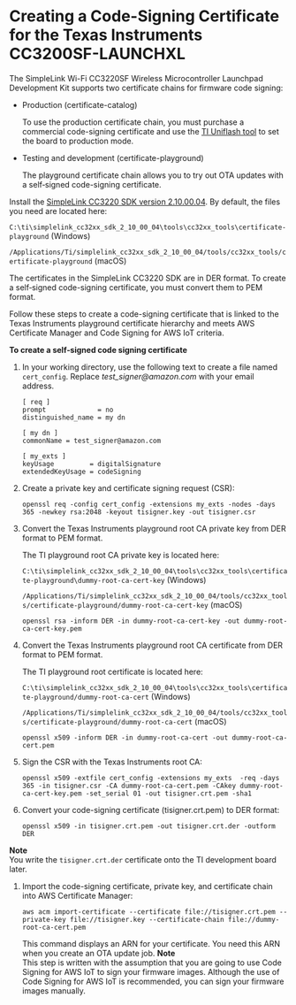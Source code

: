 # Creating a Code\-Signing Certificate for the Texas Instruments CC3200SF\-LAUNCHXL<a name="ota-code-sign-cert-ti"></a>

The SimpleLink Wi\-Fi CC3220SF Wireless Microcontroller Launchpad Development Kit supports two certificate chains for firmware code signing:
+ Production \(certificate\-catalog\)

  To use the production certificate chain, you must purchase a commercial code\-signing certificate and use the [TI Uniflash tool](http://www.ti.com/tool/UNIFLASH) to set the board to production mode\.
+ Testing and development \(certificate\-playground\) 

  The playground certificate chain allows you to try out OTA updates with a self‐signed code\-signing certificate\.

Install the [SimpleLink CC3220 SDK version 2\.10\.00\.04](http://www.ti.com/tool/download/SIMPLELINK-CC3220-SDK/2.10.00.04)\. By default, the files you need are located here:

`C:\ti\simplelink_cc32xx_sdk_2_10_00_04\tools\cc32xx_tools\certificate-playground` \(Windows\) 

`/Applications/Ti/simplelink_cc32xx_sdk_2_10_00_04/tools/cc32xx_tools/certificate-playground` \(macOS\)

The certificates in the SimpleLink CC3220 SDK are in DER format\. To create a self‐signed code\-signing certificate, you must convert them to PEM format\.

Follow these steps to create a code\-signing certificate that is linked to the Texas Instruments playground certificate hierarchy and meets AWS Certificate Manager and Code Signing for AWS IoT criteria\.

**To create a self‐signed code signing certificate**

1. In your working directory, use the following text to create a file named `cert_config`\. Replace *test\_signer@amazon\.com* with your email address\.

   ```
   [ req ]
   prompt             = no
   distinguished_name = my dn
   
   [ my dn ]
   commonName = test_signer@amazon.com
   
   [ my_exts ]
   keyUsage         = digitalSignature
   extendedKeyUsage = codeSigning
   ```

1. Create a private key and certificate signing request \(CSR\):

   ```
   openssl req -config cert_config -extensions my_exts -nodes -days 365 -newkey rsa:2048 -keyout tisigner.key -out tisigner.csr
   ```

1. Convert the Texas Instruments playground root CA private key from DER format to PEM format\.

   The TI playground root CA private key is located here:

   `C:\ti\simplelink_cc32xx_sdk_2_10_00_04\tools\cc32xx_tools\certificate-playground\dummy-root-ca-cert-key` \(Windows\) 

   `/Applications/Ti/simplelink_cc32xx_sdk_2_10_00_04/tools/cc32xx_tools/certificate-playground/dummy-root-ca-cert-key` \(macOS\)

   ```
   openssl rsa -inform DER -in dummy-root-ca-cert-key -out dummy-root-ca-cert-key.pem
   ```

1. Convert the Texas Instruments playground root CA certificate from DER format to PEM format\.

   The TI playground root certificate is located here:

   `C:\ti\simplelink_cc32xx_sdk_2_10_00_04\tools\cc32xx_tools\certificate-playground/dummy-root-ca-cert` \(Windows\) 

   `/Applications/Ti/simplelink_cc32xx_sdk_2_10_00_04/tools/cc32xx_tools/certificate-playground/dummy-root-ca-cert` \(macOS\)

   ```
   openssl x509 -inform DER -in dummy-root-ca-cert -out dummy-root-ca-cert.pem
   ```

1. Sign the CSR with the Texas Instruments root CA:

   ```
   openssl x509 -extfile cert_config -extensions my_exts  -req -days 365 -in tisigner.csr -CA dummy-root-ca-cert.pem -CAkey dummy-root-ca-cert-key.pem -set_serial 01 -out tisigner.crt.pem -sha1
   ```

1. Convert your code\-signing certificate \(tisigner\.crt\.pem\) to DER format: 

   ```
   openssl x509 -in tisigner.crt.pem -out tisigner.crt.der -outform DER
   ```
**Note**  
You write the `tisigner.crt.der` certificate onto the TI development board later\.

1. Import the code\-signing certificate, private key, and certificate chain into AWS Certificate Manager:

   ```
   aws acm import-certificate --certificate file://tisigner.crt.pem --private-key file://tisigner.key --certificate-chain file://dummy-root-ca-cert.pem
   ```

   This command displays an ARN for your certificate\. You need this ARN when you create an OTA update job\.
**Note**  
This step is written with the assumption that you are going to use Code Signing for AWS IoT to sign your firmware images\. Although the use of Code Signing for AWS IoT is recommended, you can sign your firmware images manually\.